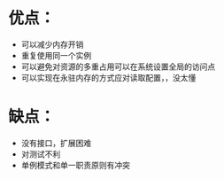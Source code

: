 # 优点：

* 可以减少内存开销
* 重复使用同一个实例
* 可以避免对资源的多重占用可以在系统设置全局的访问点
* 可以实现在永驻内存的方式应对读取配置，，没太懂

# 缺点：

* 没有接口，扩展困难
* 对测试不利
* 单例模式和单一职责原则有冲突
